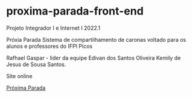 # proxima-parada-front-end
Projeto Integrador I e Internet I 2022.1

Próxia Parada 
Sistema de compartilhamento de caronas voltado para os alunos e professores do IFPI Picos

Rafhael Gaspar - lider da equipe
Edivan dos Santos Oliveira 
Kemily de Jesus de Sousa Santos.

Site online

[Próxima Parada](https://proxima-parada-001.web.app)
